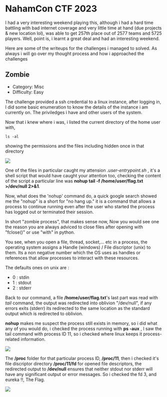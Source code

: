 # NahamCon CTF 2023 

I had a very interesting weekend playing this, although i had a hard time battling with bad internet coverage and very little time at hand (due projects & new location lol), was able to get 257th place out of 2577 teams and 5725  players.
Well, point is, i learnt a great deal and had an interesting weekend.

Here are some of the writeups for the challenges i managed to solved. As always i will go over my thought process and how i approached the challenges

## Zombie
- Category: Misc
- Difficulty: Easy

The challenge provided a ssh credential to a linux instance, after logging in, I did some basic enumeration to know the details of the instance i am currently on. The priviledges i have and other users of the system.



Now that i knew where i was, i listed the current directory of the home user with, 

```
ls -al
```

showing the permissions and the files including hidden once in that directory


![](https://github.com/proflamyt/300days-of-hacking/blob/main/Topic31/NahamconCTF/Screenshot%20from%202023-06-18%2011-41-04.png)

One of the files in particular caught my attension *.user-entrypoint.sh* , it's a shell script that would have caught your attention too, checking the content of the script a particular line was **nohup tail -f /home/user/flag.txt >/dev/null 2>&1**.

Now, what does the 'nohup' command do, a quick google search showed me the "nohup" is a short for "no hang up." it is a command that allows a process to continue running even after the user who started the process has logged out or terminated their session.

In short "zombie process", that makes sense now, Now you would see one the reason you are always adviced to close files after opening with "fclose()" or use "with" in python.

You see, when you open a file, thread, socket,... etc in a process, the operating system assigns a Handle (windows) / File discriptor (unix) to them. Its a non negative number which the OS uses as handles or references that allow processes to interact with these resources.

The defaults ones on unix are :

- 0 : stdin
- 1 : stdout
- 2 : stderr

Back to our command, a file **/home/user/flag.txt**'s last part was read with *tail* command, the output was redirected into oblivion "/dev/null", if any errors exits (stderr) its redirected to the same location as the standard output which is redirected to oblivion.

**nohup** makes me suspect the process still exists in memory, so i did what any of you would do, i checked the process running with **ps -aux** , I saw the tail command with process ID 11, so i checked where linux keeps it process-related information.

![](https://github.com/proflamyt/300days-of-hacking/blob/main/Topic31/NahamconCTF/Screenshot%20from%202023-06-17%2013-17-28.png)


The **/proc** folder for that particular process ID, **/proc/11**, then i checked it's file discriptor directory **/proc/11/fd** for opened file descriptors, the redirected output to **/dev/null** ensures that neither stdout nor stderr will have any significant output or error messages. So i checked the fd 3, and eureka !!, The Flag.

![](https://github.com/proflamyt/300days-of-hacking/blob/main/Topic31/NahamconCTF/Screenshot%20from%202023-06-17%2013-17-07.png)

